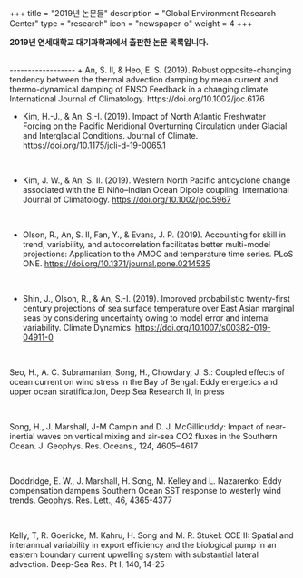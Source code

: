 +++
title = "2019년 논문들"
description = "Global Environment Research Center"
type = "research"
icon = "newspaper-o"
weight = 4
+++

**2019년 연세대학교 대기과학과에서 출판한 논문 목록입니다.**
<!--more-->
<br>
------------------
+ An, S. Il, & Heo, E. S. (2019). Robust opposite-changing tendency between the thermal advection damping by mean current and thermo-dynamical damping of ENSO Feedback in a changing climate. International Journal of Climatology. https://doi.org/10.1002/joc.6176

<br>

+ Kim, H.-J., & An, S.-I. (2019). Impact of North Atlantic Freshwater Forcing on the Pacific Meridional Overturning Circulation under Glacial and Interglacial Conditions. Journal of Climate. https://doi.org/10.1175/jcli-d-19-0065.1

<br>

+ Kim, J. W., & An, S. Il. (2019). Western North Pacific anticyclone change associated with the El Niño–Indian Ocean Dipole coupling. International Journal of Climatology. https://doi.org/10.1002/joc.5967

<br>

+ Olson, R., An, S. Il, Fan, Y., & Evans, J. P. (2019). Accounting for skill in trend, variability, and autocorrelation facilitates better multi-model projections: Application to the AMOC and temperature time series. PLoS ONE. https://doi.org/10.1371/journal.pone.0214535

<br>

+ Shin, J., Olson, R., & An, S.-I. (2019). Improved probabilistic twenty-first century projections of sea surface temperature over East Asian marginal seas by considering uncertainty owing to model error and internal variability. Climate Dynamics. https://doi.org/10.1007/s00382-019-04911-0


<br>

Seo, H., A. C. Subramanian, Song, H., Chowdary, J. S.: Coupled effects of ocean current on wind stress in the Bay of Bengal: Eddy energetics and upper ocean stratification, Deep Sea Research II, in press

<br>

Song, H., J. Marshall, J-M Campin and D. J. McGillicuddy: Impact of near-inertial waves on vertical mixing and air-sea CO2 fluxes in the Southern Ocean. J. Geophys. Res. Oceans., 124, 4605–4617

<br>

Doddridge, E. W., J. Marshall, H. Song, M. Kelley and L. Nazarenko: Eddy compensation dampens Southern Ocean SST response to westerly wind trends. Geophys. Res. Lett., 46, 4365-4377

<br>

Kelly, T, R. Goericke, M. Kahru, H. Song and M. R. Stukel: CCE II: Spatial and interannual variability in export efficiency and the biological pump in an eastern boundary current upwelling system with substantial lateral advection. Deep-Sea Res. Pt I, 140, 14-25

<br>







